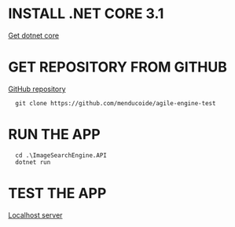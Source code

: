 # INSTALL .NET CORE 3.1
[Get dotnet core](https://dotnet.microsoft.com/download/dotnet-core/3.1)
# GET REPOSITORY FROM GITHUB
[GitHub repository](https://github.com/menducoide/agile-engine-test)
```
  git clone https://github.com/menducoide/agile-engine-test
```
# RUN THE APP
```
  cd .\ImageSearchEngine.API
  dotnet run
```
# TEST THE APP
[Localhost server](https://localhost:5001/swagger)









